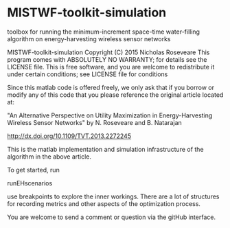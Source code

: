 # MISTWF-toolkit-simulation

toolbox for running the minimum-increment space-time water-filling algorithm on energy-harvesting wireless sensor networks

MISTWF-toolkit-simulation Copyright (C) 2015 Nicholas Roseveare This program comes with ABSOLUTELY NO WARRANTY; for details see the LICENSE file. This is free software, and you are welcome to redistribute it under certain conditions; see LICENSE file for conditions

Since this matlab code is offered freely, we only ask that if you borrow or modify any of this code that you please reference the original article located at:

"An Alternative Perspective on Utility Maximization in Energy-Harvesting Wireless Sensor Networks" 
by N. Roseveare and B. Natarajan

http://dx.doi.org/10.1109/TVT.2013.2272245

This is the matlab implementation and simulation infrastructure of the algorithm in the above article.

To get started, run

runEHscenarios

use breakpoints to explore the inner workings. There are a lot of structures for recording metrics and other aspects of the optimization process. 

You are welcome to send a comment or question via the gitHub interface.


